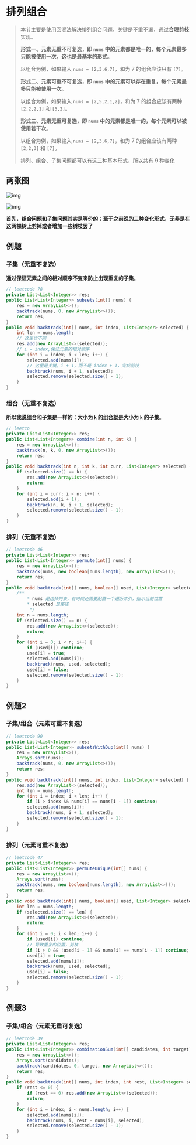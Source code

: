 # 排列组合

> 本节主要是使用回溯法解决排列组合问题，关键是不重不漏，通过**合理剪枝**实现。
>
> **形式一、元素无重不可复选，即 `nums` 中的元素都是唯一的，每个元素最多只能被使用一次，这也是最基本的形式**。
>
> 以组合为例，如果输入 `nums = [2,3,6,7]`，和为 7 的组合应该只有 `[7]`。
>
> **形式二、元素可重不可复选，即 `nums` 中的元素可以存在重复，每个元素最多只能被使用一次**。
>
> 以组合为例，如果输入 `nums = [2,5,2,1,2]`，和为 7 的组合应该有两种 `[2,2,2,1]` 和 `[5,2]`。
>
> **形式三、元素无重可复选，即 `nums` 中的元素都是唯一的，每个元素可以被使用若干次**。
>
> 以组合为例，如果输入 `nums = [2,3,6,7]`，和为 7 的组合应该有两种 `[2,2,3]` 和 `[7]`。
>
> 排列、组合、子集问题都可以有这三种基本形式，所以共有 9 种变化

## 两张图

![img](https://raw.githubusercontent.com/tiaotiaopig/feng-images-store/main/images/1.jpeg)

![img](https://raw.githubusercontent.com/tiaotiaopig/feng-images-store/main/images/2.jpeg)

**首先，组合问题和子集问题其实是等价的；至于之前说的三种变化形式，无非是在这两棵树上剪掉或者增加一些树枝罢了**

## 例题

### 子集（无重不复选）

**通过保证元素之间的相对顺序不变来防止出现重复的子集**。

```java
// leetcode 78
private List<List<Integer>> res;
public List<List<Integer>> subsets(int[] nums) {
    res = new ArrayList<>();
    backtrack(nums, 0, new ArrayList<>());
    return res;
}
public void backtrack(int[] nums, int index, List<Integer> selected) {
    int len = nums.length;
    // 这里也不同
    res.add(new ArrayList<>(selected));
    // i = index,保证元素的相对顺序
    for (int i = index; i < len; i++) {
        selected.add(nums[i]);
        // 这里是关键，i + 1，而不是 index + 1，完成剪枝
        backtrack(nums, i + 1, selected);
        selected.remove(selected.size() - 1);
    }
}
```

### 组合（无重不复选）

**所以我说组合和子集是一样的：大小为 `k` 的组合就是大小为 `k` 的子集**。

```java
// leetco
private List<List<Integer>> res;
public List<List<Integer>> combine(int n, int k) {
    res = new ArrayList<>();
    backtrack(n, k, 0, new ArrayList<>());
    return res;
}
public void backtrack(int n, int k, int curr, List<Integer> selected) {
    if (selected.size() == k) {
        res.add(new ArrayList<>(selected));
        return;
    }
    for (int i = curr; i < n; i++) {
        selected.add(i + 1);
        backtrack(n, k, i + 1, selected);
        selected.remove(selected.size() - 1);
    }
}
```

### 排列（无重不复选）

```java
// leetcode 46
private List<List<Integer>> res;
public List<List<Integer>> permute(int[] nums) {
    res = new ArrayList<>();
    backtrack(nums, new boolean[nums.length], new ArrayList<>());
    return res;
}
public void backtrack(int[] nums, boolean[] used, List<Integer> selected) {
    /**
        * nums 是选择列表，有时候还需要配置一个遍历索引，指示当前位置
        * selected 是路径
         */
    int n = nums.length;
    if (selected.size() == n) {
        res.add(new ArrayList<>(selected));
        return;
    }
    for (int i = 0; i < n; i++) {
        if (used[i]) continue;
        used[i] = true;
        selected.add(nums[i]);
        backtrack(nums, used, selected);
        used[i] = false;
        selected.remove(selected.size() - 1);
    }
}
```

## 例题2

### 子集/组合（元素可重不复选）

```java
// leetcode 90
private List<List<Integer>> res;
public List<List<Integer>> subsetsWithDup(int[] nums) {
    res = new ArrayList<>();
    Arrays.sort(nums);
    backtrack(nums, 0, new ArrayList<>());
    return res;
}
public void backtrack(int[] nums, int index, List<Integer> selected) {
    res.add(new ArrayList<>(selected));
    int len = nums.length;
    for (int i = index; i < len; i++) {
        if (i > index && nums[i] == nums[i - 1]) continue;
        selected.add(nums[i]);
        backtrack(nums, i + 1, selected);
        selected.remove(selected.size() - 1);
    }
}
```

### 排列（元素可重不复选）

```java
// leetcode 47
private List<List<Integer>> res;
public List<List<Integer>> permuteUnique(int[] nums) {
    res = new ArrayList<>();
    Arrays.sort(nums);
    backtrack(nums, new boolean[nums.length], new ArrayList<>());
    return res;
}
public void backtrack(int[] nums, boolean[] used, List<Integer> selected) {
    int len = nums.length;
    if (selected.size() == len) {
        res.add(new ArrayList<>(selected));
        return;
    }
    for (int i = 0; i < len; i++) {
        if (used[i]) continue;
        // 导致重复的位置，剪枝
        if (i > 0 && !used[i - 1] && nums[i] == nums[i - 1]) continue;
        used[i] = true;
        selected.add(nums[i]);
        backtrack(nums, used, selected);
        used[i] = false;
        selected.remove(selected.size() - 1);
    }
}
```

## 例题3

### 子集/组合（元素无重可复选）

```java
// leetcode 39
private List<List<Integer>> res;
public List<List<Integer>> combinationSum(int[] candidates, int target) {
    res = new ArrayList<>();
    Arrays.sort(candidates);
    backtrack(candidates, 0, target, new ArrayList<>());
    return res;
}
public void backtrack(int[] nums, int index, int rest, List<Integer> selected) {
    if (rest <= 0) {
        if (rest == 0) res.add(new ArrayList<>(selected));
        return;
    }
    for (int i = index; i < nums.length; i++) {
        selected.add(nums[i]);
        backtrack(nums, i, rest - nums[i], selected);
        selected.remove(selected.size() - 1);
    }
}
```


